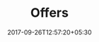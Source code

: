 ---
title: "Offers"
date: 2017-09-26T12:57:20+05:30
draft: false
layout: offers-all
property: "Casa Britona"
status: "In Process"
url: /offers/all/casa-britona/
slug: "casa-britona/"

mainmenu:
 offers: true
 alloffer: true

---